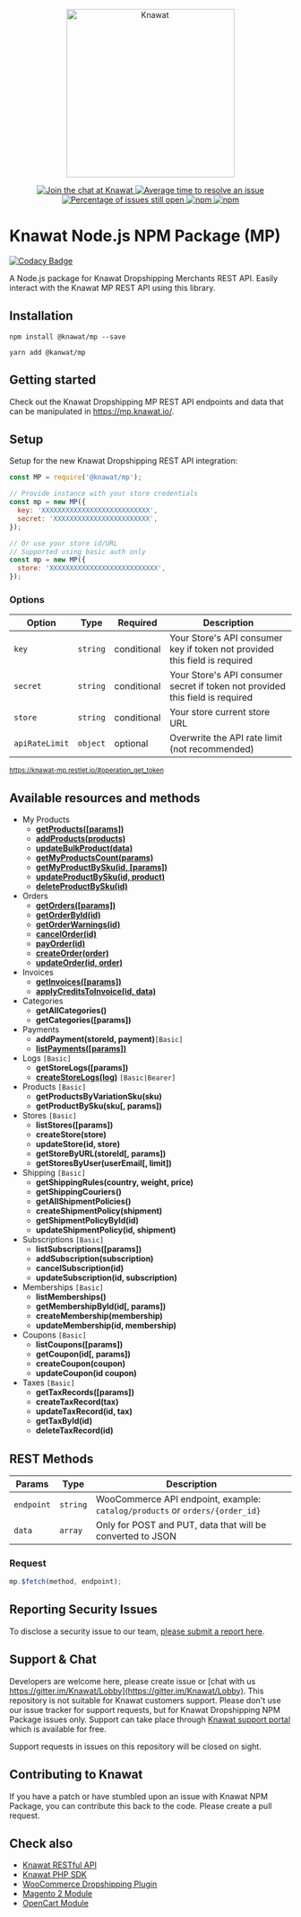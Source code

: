 <p align="center"><a href="https://knawat.com/" target="_blank"><img src="https://knawat.com/wp-content/uploads/2017/10/253_77.png" alt="Knawat" width="300"></a></p>

<p align="center">
  <a href="https://gitter.im/Knawat/Lobby" rel="nofollow">
    <img src="https://badges.gitter.im/Join%20Chat.svg" alt="Join the chat at Knawat">
  </a>
  <a href="http://isitmaintained.com/project/Knawat/Knawat-NPM-JavaScript-SDK">
    <img src="http://isitmaintained.com/badge/resolution/Knawat/Knawat-NPM-JavaScript-SDK.svg" alt="Average time to resolve an issue"/>
  </a>
  <a href="http://isitmaintained.com/project/Knawat/Knawat-NPM-JavaScript-SDK">
    <img src="http://isitmaintained.com/badge/open/Knawat/Knawat-NPM-JavaScript-SDK.svg" alt="Percentage of issues still open"/>
  </a>
  <a href="https://npm-stat.com/charts.html?package=@knawat/mp">
    <img src="https://img.shields.io/npm/dm/@knawat/mp.svg" alt="npm"/>
  </a>
  <a href="https://www.npmjs.com/package/@knawat/mp">
    <img src="https://img.shields.io/npm/v/@knawat/mp.svg" alt="npm"/>
  </a>
</p>

# Knawat Node.js NPM Package (MP)

[![Codacy Badge](https://api.codacy.com/project/badge/Grade/57a87a5472f643a0b8b4a920075baa5b)](https://app.codacy.com/app/Knawat/Knawat-NPM-JavaScript-SDK?utm_source=github.com&utm_medium=referral&utm_content=Knawat/Knawat-NPM-JavaScript-SDK&utm_campaign=Badge_Grade_Settings)

A Node.js package for Knawat Dropshipping Merchants REST API. Easily interact with the Knawat MP REST API using this library.

## Installation

```
npm install @knawat/mp --save

yarn add @kanwat/mp
```

## Getting started

Check out the Knawat Dropshipping MP REST API endpoints and data that can be manipulated in <https://mp.knawat.io/>.

## Setup

Setup for the new Knawat Dropshipping REST API integration:

```javascript
const MP = require('@knawat/mp');

// Provide instance with your store credentials
const mp = new MP({
  key: 'XXXXXXXXXXXXXXXXXXXXXXXXXXX',
  secret: 'XXXXXXXXXXXXXXXXXXXXXXXX',
});

// Or use your store id/URL
// Supported using basic auth only
const mp = new MP({
  store: 'XXXXXXXXXXXXXXXXXXXXXXXXXXX',
});
```

### Options

| Option         | Type     | Required    | Description                                                                   |
| -------------- | -------- | ----------- | ----------------------------------------------------------------------------- |
| `key`          | `string` | conditional | Your Store's API consumer key if token not provided this field is required    |
| `secret`       | `string` | conditional | Your Store's API consumer secret if token not provided this field is required |
| `store`        | `string` | conditional | Your store current store URL                                                  |
| `apiRateLimit` | `object` | optional    | Overwrite the API rate limit (not recommended)                                |

<small>https://knawat-mp.restlet.io/#operation_get_token</small>

## Available resources and methods

- My Products
  - [**getProducts([params])**](https://docs.knawat.io/#tag/My-Products/paths/~1catalog~1products/get)
  - [**addProducts(products)**](https://docs.knawat.io/#tag/My-Products/paths/~1catalog~1products/post)
  - [**updateBulkProduct(data)**](https://docs.knawat.io/#tag/My-Products/paths/~1catalog~1products/patch)
  - [**getMyProductsCount(params)**](https://docs.knawat.io/#tag/My-Products/paths/~1catalog~1products~1count/get)
  - [**getMyProductBySku(id, [params])**](https://docs.knawat.io/#tag/My-Products/paths/~1catalog~1products~1{sku}/get)
  - [**updateProductBySku(id, product)**](https://docs.knawat.io/#tag/My-Products/paths/~1catalog~1products~1{sku}/put)
  - [**deleteProductBySku(id)**](https://docs.knawat.io/#tag/My-Products/paths/~1catalog~1products~1{sku}/delete)
- Orders
  - [**getOrders([params])**](https://docs.knawat.io/#tag/Orders/paths/~1orders/get)
  - [**getOrderById(id)**](https://docs.knawat.io/#tag/Orders/paths/~1orders~1{order_id}/get)
  - [**getOrderWarnings(id)**](https://docs.knawat.io/#tag/Orders/paths/~1orders~1{order_id}~1warnings/get)
  - [**cancelOrder(id)**](https://docs.knawat.io/#tag/Orders/paths/~1orders~1{order_id}/delete)
  - [**payOrder(id)**](https://docs.knawat.io/#tag/Orders/paths/~1orders~1pay~1{order_id}/put)
  - [**createOrder(order)**](https://docs.knawat.io/#tag/Orders/paths/~1orders/post)
  - [**updateOrder(id, order)**](https://docs.knawat.io/#tag/Orders/paths/~1orders~1{order_id}/put)
- Invoices
  - [**getInvoices([params])**](https://docs.knawat.io/#tag/Invoices/paths/~1invoices/get)
  - [**applyCreditsToInvoice(id, data)**](https://docs.knawat.io/#tag/Invoices/paths/~1invoices~1{id}~1credits/post)
- Categories
  - **getAllCategories()**
  - **getCategories([params])**
- Payments
  - **addPayment(storeId, payment)**`[Basic]`
  - [**listPayments([params])**](https://docs.knawat.io/#tag/Payments/paths/~1payments/get)
- Logs `[Basic]`
  - **getStoreLogs([params])**
  - [**createStoreLogs(log)**](https://docs.knawat.io/#tag/Logs/paths/~1logs/post) `[Basic|Bearer]`
- Products `[Basic]`
  - **getProductsByVariationSku(sku)**
  - **getProductBySku(sku[, params])**
- Stores `[Basic]`
  - **listStores([params])**
  - **createStore(store)**
  - **updateStore(id, store)**
  - **getStoreByURL(storeId[, params])**
  - **getStoresByUser(userEmail[, limit])**
- Shipping `[Basic]`
  - **getShippingRules(country, weight, price)**
  - **getShippingCouriers()**
  - **getAllShipmentPolicies()**
  - **createShipmentPolicy(shipment)**
  - **getShipmentPolicyById(id)**
  - **updateShipmentPolicy(id, shipment)**
- Subscriptions `[Basic]`
  - **listSubscriptions([params])**
  - **addSubscription(subscription)**
  - **cancelSubscription(id)**
  - **updateSubscription(id, subscription)**
- Memberships `[Basic]`
  - **listMemberships()**
  - **getMembershipById(id[, params])**
  - **createMembership(membership)**
  - **updateMembership(id, membership)**
- Coupons `[Basic]`
  - **listCoupons([params])**
  - **getCoupon(id[, params])**
  - **createCoupon(coupon)**
  - **updateCoupon(id coupon)**
- Taxes `[Basic]`
  - **getTaxRecords([params])**
  - **createTaxRecord(tax)**
  - **updateTaxRecord(id, tax)**
  - **getTaxById(id)**
  - **deleteTaxRecord(id)**

## REST Methods

| Params     | Type     | Description                                                                  |
| ---------- | -------- | ---------------------------------------------------------------------------- |
| `endpoint` | `string` | WooCommerce API endpoint, example: `catalog/products` or `orders/{order_id}` |
| `data`     | `array`  | Only for POST and PUT, data that will be converted to JSON                   |

### Request

```javascript
mp.$fetch(method, endpoint);
```

## Reporting Security Issues

To disclose a security issue to our team, [please submit a report here](https://knawat.com/contact/).

## Support & Chat

Developers are welcome here, please create issue or [chat with us https://gitter.im/Knawat/Lobby](https://gitter.im/Knawat/Lobby). This repository is not suitable for Knawat customers support. Please don't use our issue tracker for support requests, but for Knawat Dropshipping NPM Package issues only. Support can take place through [Knawat support portal](https://help.knawat.com/hc/en-us/requests/new/) which is available for free.

Support requests in issues on this repository will be closed on sight.

## Contributing to Knawat

If you have a patch or have stumbled upon an issue with Knawat NPM Package, you can contribute this back to the code. Please create a pull request.

## Check also

- [Knawat RESTful API](https://mp.knawat.io)
- [Knawat PHP SDK](https://github.com/Knawat/Knawat-PHP-SDK)
- [WooCommerce Dropshipping Plugin](https://github.com/Knawat/dropshipping-woocommerce)
- [Magento 2 Module](https://github.com/Knawat/knawat-dropshipping-magento2)
- [OpenCart Module](https://github.com/Knawat/knawat-dropshipping-opencart)
